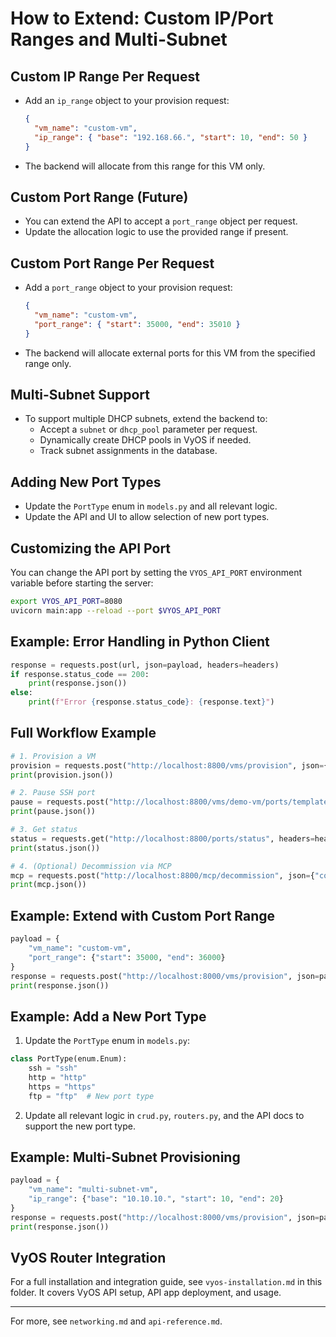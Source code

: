 # How to Extend: Custom IP/Port Ranges and Multi-Subnet

## Custom IP Range Per Request
- Add an `ip_range` object to your provision request:
  ```json
  {
    "vm_name": "custom-vm",
    "ip_range": { "base": "192.168.66.", "start": 10, "end": 50 }
  }
  ```
- The backend will allocate from this range for this VM only.

## Custom Port Range (Future)
- You can extend the API to accept a `port_range` object per request.
- Update the allocation logic to use the provided range if present.

## Custom Port Range Per Request
- Add a `port_range` object to your provision request:
  ```json
  {
    "vm_name": "custom-vm",
    "port_range": { "start": 35000, "end": 35010 }
  }
  ```
- The backend will allocate external ports for this VM from the specified range only.

## Multi-Subnet Support
- To support multiple DHCP subnets, extend the backend to:
  - Accept a `subnet` or `dhcp_pool` parameter per request.
  - Dynamically create DHCP pools in VyOS if needed.
  - Track subnet assignments in the database.

## Adding New Port Types
- Update the `PortType` enum in `models.py` and all relevant logic.
- Update the API and UI to allow selection of new port types.

## Customizing the API Port
You can change the API port by setting the `VYOS_API_PORT` environment variable before starting the server:
```bash
export VYOS_API_PORT=8080
uvicorn main:app --reload --port $VYOS_API_PORT
```

## Example: Error Handling in Python Client
```python
response = requests.post(url, json=payload, headers=headers)
if response.status_code == 200:
    print(response.json())
else:
    print(f"Error {response.status_code}: {response.text}")
```

## Full Workflow Example
```python
# 1. Provision a VM
provision = requests.post("http://localhost:8800/vms/provision", json={"vm_name": "demo-vm"}, headers=headers)
print(provision.json())

# 2. Pause SSH port
pause = requests.post("http://localhost:8800/vms/demo-vm/ports/template", json={"action": "pause", "ports": ["ssh"]}, headers=headers)
print(pause.json())

# 3. Get status
status = requests.get("http://localhost:8800/ports/status", headers=headers)
print(status.json())

# 4. (Optional) Decommission via MCP
mcp = requests.post("http://localhost:8800/mcp/decommission", json={"context": {}, "input": {}}, headers=headers)
print(mcp.json())
```

## Example: Extend with Custom Port Range
```python
payload = {
    "vm_name": "custom-vm",
    "port_range": {"start": 35000, "end": 36000}
}
response = requests.post("http://localhost:8000/vms/provision", json=payload, headers={"X-API-Key": "your-api-key"})
print(response.json())
```

## Example: Add a New Port Type
1. Update the `PortType` enum in `models.py`:
```python
class PortType(enum.Enum):
    ssh = "ssh"
    http = "http"
    https = "https"
    ftp = "ftp"  # New port type
```
2. Update all relevant logic in `crud.py`, `routers.py`, and the API docs to support the new port type.

## Example: Multi-Subnet Provisioning
```python
payload = {
    "vm_name": "multi-subnet-vm",
    "ip_range": {"base": "10.10.10.", "start": 10, "end": 20}
}
response = requests.post("http://localhost:8000/vms/provision", json=payload, headers={"X-API-Key": "your-api-key"})
print(response.json())
```

## VyOS Router Integration
For a full installation and integration guide, see `vyos-installation.md` in this folder. It covers VyOS API setup, API app deployment, and usage.

---
For more, see `networking.md` and `api-reference.md`.
